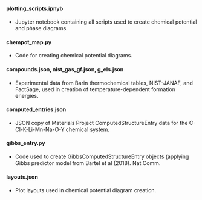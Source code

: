 #### plotting_scripts.ipnyb 
- Jupyter notebook containing all scripts used to create chemical potential and phase
 diagrams.

#### chempot_map.py 
- Code for creating chemical potential diagrams.

#### compounds.json, nist_gas_gf.json, g_els.json 
- Experimental data from Barin thermochemical tables, NIST-JANAF, and FactSage, used in
 creation of temperature-dependent formation energies.
 
#### computed_entries.json
- JSON copy of Materials Project ComputedStructureEntry data for the C-Cl-K-Li-Mn-Na-O-Y
 chemical system.
 
#### gibbs_entry.py
- Code used to create GibbsComputedStructureEntry objects (applying Gibbs predictor
 model from Bartel et al (2018). Nat Comm.
 
#### layouts.json
- Plot layouts used in chemical potential diagram creation.


 
 
 